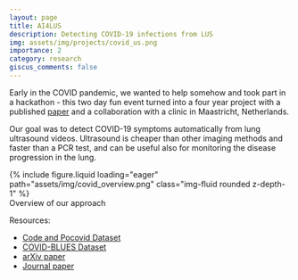 ```yaml
---
layout: page
title: AI4LUS
description: Detecting COVID-19 infections from LUS
img: assets/img/projects/covid_us.png
importance: 2
category: research
giscus_comments: false
---
```


Early in the COVID pandemic, we wanted to help somehow and took part in a hackathon - this two day fun event turned into a four year project with a published [paper](https://www.mdpi.com/2076-3417/11/2/672) and a collaboration with a clinic in Maastricht, Netherlands. 

Our goal was to detect COVID-19 symptoms automatically from lung ultrasound videos. Ultrasound is cheaper than other imaging methods and faster than a PCR test, and can be useful also for monitoring the disease progression in the lung. 

<div class="row mt-3">
    <div class="col-sm mt-3 mt-md-0">
        {% include figure.liquid loading="eager" path="assets/img/covid_overview.png" class="img-fluid rounded z-depth-1" %}
    </div>
</div>
<div class="caption">
    Overview of our approach
</div>

Resources:
* [Code and Pocovid Dataset](https://github.com/jannisborn/covid19_ultrasound)
* [COVID-BLUES Dataset](https://github.com/NinaWie/COVID-BLUES)
* [arXiv paper](https://arxiv.org/abs/2004.12084)
* [Journal paper](https://www.mdpi.com/2076-3417/11/2/672)